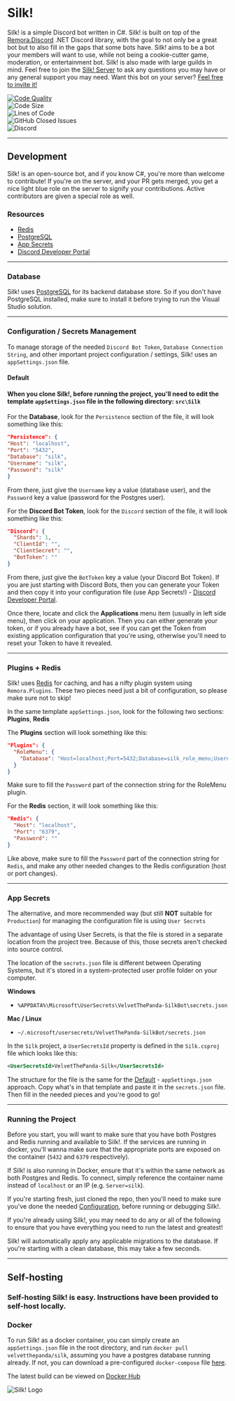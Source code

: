 # Silk!

Silk! is a simple Discord bot written in C#. Silk! is built on top of the [Remora.Discord](https://github.com/Nihlus/Remora.Discord) .NET Discord library, with the goal to not only be a great bot but to also fill in the gaps that some bots have. Silk! aims to be a bot your members will want to use, while not being a cookie-cutter game, moderation, or entertainment bot. Silk! is also made with large guilds in mind. Feel free to join the [Silk! Server](https://silkbot.cc/discord) to ask any questions you may have or any general support you may need. Want this bot on your server? [Feel free to invite it!](https://silkbot.cc/invite)

[![Code Quality](https://www.codefactor.io/repository/github/VTPDevelopment/Silk/badge)](https://www.codefactor.io/repository/github/VTPDevelopment/silk)  
![Code Size](https://img.shields.io/github/languages/code-size/VTPDevelopment/Silk)  
![Lines of Code](https://img.shields.io/tokei/lines/github/VTPDevelopment/Silk)  
![GitHub Closed Issues](https://img.shields.io/github/issues-closed-raw/VelvetThePanda/Silk)  
![Discord](https://img.shields.io/discord/721518523704410202)

---

## **Development**

Silk! is an open-source bot, and if you know C#, you're more than welcome to contribute! If you're on the server, and your PR gets merged, you get a nice light blue role on the server to signify your contributions. Active contributors are given a special role as well.

### **Resources**

- [Redis](https://redis.io/)
- [PostgreSQL](https://www.postgresql.org/)
- [App Secrets](https://docs.microsoft.com/en-us/aspnet/core/security/app-secrets)
- [Discord Developer Portal](https://discord.com/developers)

---

### **Database**

Silk! uses [PostgreSQL](https://www.postgresql.org/) for its backend database store. So if you don't have PostgreSQL installed, make sure to install it before trying to run the Visual Studio solution.

---

### **Configuration / Secrets Management**

To manage storage of the needed `Discord Bot Token`, `Database Connection String`, and other important project configuration / settings, Silk! uses an `appSettings.json` file.

#### **Default**

#### When you clone Silk!, before running the project, you'll need to edit the template `appSettings.json` file in the following directory: `src\Silk`

For the **Database**, look for the `Persistence` section of the file, it will look something like this:

```json
"Persistence": {
"Host": "localhost",
"Port": "5432",
"Database": "silk",
"Username": "silk",
"Password": "silk"
}
```

From there, just give the `Username` key a value (database user), and the `Password` key a value (password for the Postgres user).

For the **Discord Bot Token**, look for the `Discord` section of the file, it will look something like this:

```json
"Discord": {
  "Shards": 1,
  "ClientId": "",
  "ClientSecret": "", 
  "BotToken": ""
}
```

From there, just give the `BotToken` key a value (your Discord Bot Token). If you are just starting with Discord Bots, then you can generate your Token and then copy it into your configuration file (use App Secrets!) - [Discord Developer Portal](https://discord.com/developers).

Once there, locate and click the **Applications** menu item (usually in left side menu), then click on your application. Then you can either generate your token, or if you already have a bot, see if you can get the Token from existing application configuration that you're using, otherwise you'll need to reset your Token to have it revealed.

---

### Plugins + Redis

Silk! uses [Redis](https://redis.io/) for caching, and has a nifty plugin system using `Remora.Plugins`. These two pieces need just a bit of configuration, so please make sure not to skip!

In the same template `appSettings.json`, look for the following two sections: **Plugins**, **Redis**

The **Plugins** section will look something like this:

```json
"Plugins": {
  "RoleMenu": {
    "Database": "Host=localhost;Port=5432;Database=silk_role_menu;Username=silk;Password=silk"
  }
}
```

Make sure to fill the `Password` part of the connection string for the RoleMenu plugin.

For the **Redis** section, it will look something like this:

```json
"Redis": {
  "Host": "localhost",
  "Port": "6379",
  "Password": ""
}
```

Like above, make sure to fill the `Password` part of the connection string for `Redis`, and make any other needed changes to the Redis configuration (host or port changes).

---

### **App Secrets**

The alternative, and more recommended way (but still **NOT** suitable for `Production`) for managing the configuration file is using `User Secrets`

The advantage of using User Secrets, is that the file is stored in a separate location from the project tree. Because of this, those secrets aren't checked into source control.

The location of the `secrets.json` file is different between Operating Systems, but it's stored in a system-protected user profile folder on your computer.

**Windows**
- `%APPDATA%\Microsoft\UserSecrets\VelvetThePanda-SilkBot\secrets.json`

**Mac / Linux**
- `~/.microsoft/usersecrets/VelvetThePanda-SilkBot/secrets.json`

In the `Silk` project, a `UserSecretsId` property is defined in the `Silk.csproj` file which looks like this:

```xml
<UserSecretsId>VelvetThePanda-Silk</UserSecretsId>
```

The structure for the file is the same for the [Default](#default) - `appSettings.json` approach. Copy what's in that template and paste it in the `secrets.json` file. Then fill in the needed pieces and you're good to go!

---

### Running the Project

Before you start, you will want to make sure that you have both Postgres and Redis running and available to Silk!. If the services are running in docker, you'll wanna make sure that the appropriate ports are exposed on the container (`5432` and `6379` respectively).

If Silk! is also running in Docker, ensure that it's within the same network as both Postgres and Redis. To connect, simply reference the container name instead of `localhost` or an IP (e.g. `Server=silk`).

If you're starting fresh, just cloned the repo, then you'll need to make sure you've done the needed [Configuration](#configuration--secrets-management), before running or debugging Silk!.

If you're already using Silk!, you may need to do any or all of the following to ensure that you have everything you need to run the latest and greatest!

Silk! will automatically apply any applicable migrations to the database. If you're starting with a clean database, this may take a few seconds.

---

## Self-hosting

### Self-hosting Silk! is easy. Instructions have been provided to self-host locally.

### Docker

To run Silk! as a docker container, you can simply create an `appSettings.json` file in the root directory, and run `docker pull velvetthepanda/silk`, assuming you have a postgres database running already. If not, you can download a pre-configured `docker-compose` file [here](https://files.velvetthepanda.dev/docker-compose.yml).

The latest build can be viewed on [Docker Hub](https://hub.docker.com/r/velvetthepanda/silk/tags)

![Silk! Logo](https://files.velvetthepanda.dev/silk.png)

